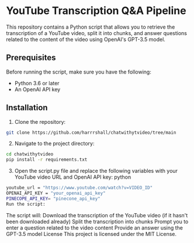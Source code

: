 # YouTube Transcription Q&A Pipeline

This repository contains a Python script that allows you to retrieve the transcription of a YouTube video, split it into chunks, and answer questions related to the content of the video using OpenAI's GPT-3.5 model.

## Prerequisites

Before running the script, make sure you have the following:

- Python 3.6 or later
- An OpenAI API key

## Installation

1. Clone the repository:

```bash
git clone https://github.com/harrrshall/chatwithytvideo/tree/main
```

2. Navigate to the project directory:
```bash
cd chatwithytvideo
pip install -r requirements.txt
```



3. Open the script.py file and replace the following variables with your YouTube video URL and OpenAI API key:
python
``` bash
youtube_url = "https://www.youtube.com/watch?v=VIDEO_ID"
OPENAI_API_KEY = "your_openai_api_key"
PINECOPE_API_KEY= "pinecone_api_key"
Run the script:
```




The script will:
Download the transcription of the YouTube video (if it hasn't been downloaded already)
Split the transcription into chunks
Prompt you to enter a question related to the video content
Provide an answer using the GPT-3.5 model
License
This project is licensed under the MIT License.
